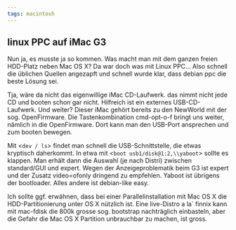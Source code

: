 ```yaml
---
tags: macintosh
---
```

## linux PPC auf iMac G3
Nun ja, es musste ja so kommen. Was macht man mit dem ganzen freien HDD-Platz neben Mac OS X? Da war doch was mit Linux PPC...
Also schnell die üblichen Quellen angezapft und schnell wurde klar, dass debian ppc die beste Lösung sei.

Tja, wäre da nicht das eigenwillige iMac CD-Laufwerk. das nimmt nicht jede CD und booten schon gar nicht. Hilfreich ist ein externes USB-CD-Laufwerk. Und weiter?
Dieser iMac gehört bereits zu den NewWorld mit der sog. OpenFirmware. Die Tastenkombination cmd-opt-o-f bringt uns weiter, nämlich in die OpenFirmware. Dort kann man den USB-Port ansprechen und zum booten bewegen.

Mit <`dev / ls`> findet man schnell die USB-Schnittstelle, die etwas kryptisch daherkommt.
In etwa mit <`boot usb1/disk@1:2,\\yaboot`> sollte es klappen. Man erhält dann die Auswahl (je nach Distri) zwischen standard/GUI und expert. Wegen der Anzeigeproblematik beim G3 ist expert und der Zusatz video=ofonly dringend zu empfehlen. Yaboot ist übrigens der bootloader.
Alles andere ist debian-like easy.

Ich sollte ggf. erwähnen, dass bei einer Parallelinstallation mit Mac OS X die HDD-Partitionierung unter OS X nützlich ist. Eine live-Distro a la´ finnix kann mit mac-fdisk die 800k grosse sog. bootstrap nachträglich einbasteln, aber die Gefahr die Mac OS X Partition unbrauchbar zu machen, ist gross. 
